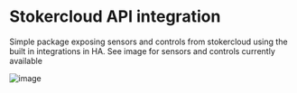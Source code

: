 # Stokercloud API integration

Simple package exposing sensors and controls from stokercloud using the built in integrations in HA.
See image for sensors and controls currently available

![image](https://github.com/CTNielsen/homeassistant/assets/25704712/d0a4576e-8611-4719-b953-60f25bf8f72b)
